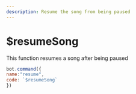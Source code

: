 ```yaml
---
description: Resume the song from being paused
---
```


# $resumeSong

This function resumes a song after being paused

```javascript
bot.command({
name:"resume",
code: `$resumeSong`
})
```

